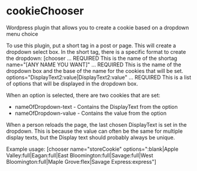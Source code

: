 # cookieChooser
Wordpress plugin that allows you to create a cookie based on a dropdown menu choice

To use this plugin, put a short tag in a post or page. This will create a dropdown select box. In the short tag, there is a specific format to create the dropdown:
[chooser 					... REQUIRED This is the name of the shortag
name="[ANY NAME YOU WANT]" 			... REQUIRED This is the name of the dropdown 
							box and the base of the name for the 
							cookies that will be set.
options="DisplayText2:value|DisplayText2:value"	... REQUIRED This is a list of options that will
							be displayed in the dropdown box.

When an option is selected, there are two cookies that are set:
* nameOfDropdown-text - Contains the DisplayText from the option
* nameOfDropdown-value - Contains the value from the option

When a person reloads the page, the last chosen DisplayText is set in the dropdown. This is because the value can often be the same for multiple display texts, but the Display text should probably always be unique.


Example usage:
[chooser name="storeCookie" options=":blank|Apple Valley:full|Eagan:full|East Bloomington:full|Savage:full|West Bloomington:full|Maple Grove:flex|Savage Express:express"]
